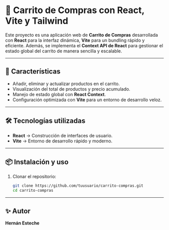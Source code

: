 # 🛒 Carrito de Compras con React, Vite y Tailwind

Este proyecto es una aplicación web de **Carrito de Compras** desarrollada con **React** para la interfaz dinámica, **Vite** para un bundling rápido y eficiente.
Además, se implementa el **Context API de React** para gestionar el estado global del carrito de manera sencilla y escalable.

---

## 🚀 Características

- Añadir, eliminar y actualizar productos en el carrito.
- Visualización del total de productos y precio acumulado.
- Manejo de estado global con **React Context**.
- Configuración optimizada con **Vite** para un entorno de desarrollo veloz.

---

## 🛠️ Tecnologías utilizadas

- **React** → Construcción de interfaces de usuario.
- **Vite** → Entorno de desarrollo rápido y moderno.

---

## 📦 Instalación y uso

1. Clonar el repositorio:
   ```bash
   git clone https://github.com/tuusuario/carrito-compras.git
   cd carrito-compras
   ```

---

## ✨ Autor

**Hernán Esteche**
